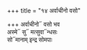 +++
title = "१४ अर्वाचीनो वसो"

+++
अर्वाचीनो᳓ वसो भव  
अस्मे᳓ सु᳓ मत्सुवा᳓न्धसः  
सो᳓मानाम् इन्द्र सोमपाः